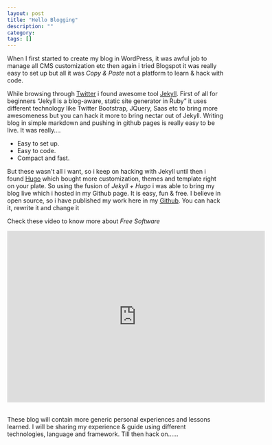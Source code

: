 ```yaml
---
layout: post
title: "Hello Blogging"
description: ""
category: 
tags: []
---
```

When I first started to create my blog in WordPress, it was awful job to manage all CMS customization etc then again i tried Blogspot it was really easy to set up but all it was *Copy & Paste* not a platform to learn & hack with code.

While browsing through [Twitter](www.twitter.com/aruzmeister) i found awesome tool [Jekyll](http://jekyllrb.com/). First of all for beginners “Jekyll is a blog-aware, static site generator in Ruby” it uses different technology like Twitter Bootstrap, JQuery, Saas etc to bring more awesomeness but you can hack it more to bring nectar out of Jekyll. Writing blog in simple markdown and pushing in github pages is really easy to be live. It was really….

* Easy to set up. 
* Easy to code. 
* Compact and fast. 

But these wasn't all i want, so i keep on hacking with Jekyll until then i found [Hugo](http://hugo.spf13.com/) which bought more customization, themes and template right on your plate. So using the fusion of *Jekyll + Hugo* i was able to bring my blog live which i hosted in my Github page. It is easy, fun & free. I believe in open source, so i have published my work here in my [Github](www.github.com/aruzmeister). You can hack it, rewrite it and change it 

Check these video to know more about *Free Software*

<iframe width="600" height="400" src="http://www.youtube.com/embed/Z0VVyuMl1ck" frameborder="0"> </iframe>



</br>These blog will contain more generic personal experiences and lessons learned. I will be sharing my experience & guide using different technologies, language and framework. Till then hack on......
